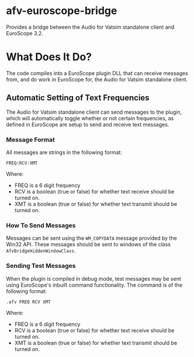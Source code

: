# afv-euroscope-bridge
Provides a bridge between the Audio for Vatsim standalone client and EuroScope 3.2.

# What Does It Do?

The code compiles into a EuroScope plugin DLL that can receive messages from, and do work in EuroScope for, the Audio for Vatsim standalone client.

## Automatic Setting of Text Frequencies

The Audio for Vatsim standalone client can send messages to the plugin, which will automatically toggle whether or not certain frequencies, as defined in EuroScope are setup to send and receive text messages.

### Message Format

All messages are strings in the following format:

```
FREQ:RCV:XMT
```

Where:

- FREQ is a 6 digit frequency
- RCV is a boolean (true or false) for whether text receive should be turned on.
- XMT is a boolean (true or false) for whether text transmit should be turned on.

### How To Send Messages

Messages can be sent using the `WM_COPYDATA` message provided by the Win32 API. These messages
should be sent to windows of the class `AfvBridgeHiddenWindowClass`.

### Sending Test Messages

When the plugin is compiled in debug mode, test messages may be sent using EuroScope's inbuilt
command functionality. The command is of the following format:

```
.afv FREQ RCV XMT
```

Where:

- FREQ is a 6 digit frequency
- RCV is a boolean (true or false) for whether text receive should be turned on.
- XMT is a boolean (true or false) for whether text transmit should be turned on.
